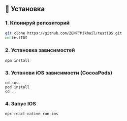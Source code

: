 
## 🚀 Установка

### 1. Клонируй репозиторий

```bash
git clone https://github.com/ZENFTMikhail/testIOS.git
cd testIOS
```
### 2. Установка зависимостей 

```
npm install
```
### 3. Установи iOS зависимости (CocoaPods)

```
cd ios
pod install
cd ..
```
### 4. Запус IOS

```
npx react-native run-ios
```
